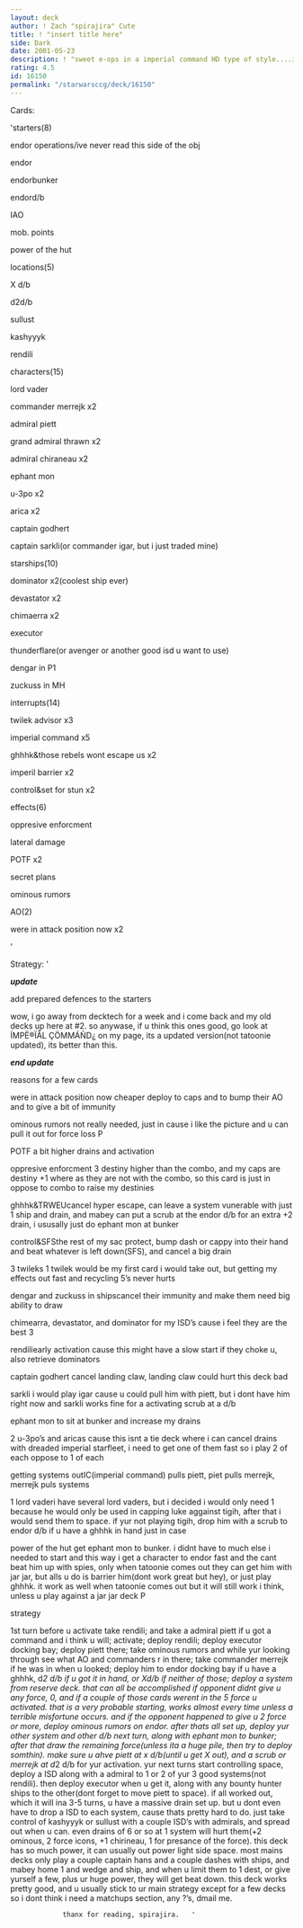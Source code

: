 ```yaml
---
layout: deck
author: ! Zach "spirajira" Cute
title: ! "insert title here"
side: Dark
date: 2001-05-23
description: ! "sweet e-ops in a imperial command HD type of style....i guess."
rating: 4.5
id: 16150
permalink: "/starwarsccg/deck/16150"
---
```

Cards: 

'starters(8)

endor operations/ive never read this side of the obj

endor

endorbunker

endord/b

IAO

mob. points

power of the hut


locations(5)

X d/b

d2d/b

sullust

kashyyyk

rendili


characters(15)

lord vader

commander merrejk x2

admiral piett

grand admiral thrawn x2

admiral chiraneau x2

ephant mon

u-3po x2

arica x2

captain godhert

captain sarkli(or commander igar, but i just traded mine)


starships(10)

dominator x2(coolest ship ever)

devastator x2

chimaerra x2

executor

thunderflare(or avenger or another good isd u want to use)

dengar in P1

zuckuss in MH


interrupts(14)

twilek advisor x3

imperial command x5

ghhhk&those rebels wont escape us x2

imperil barrier x2

control&set for stun x2


effects(6)

oppresive enforcment

lateral damage

POTF x2

secret plans

ominous rumors


AO(2)

were in attack position now x2


'

Strategy: '

***update***

add prepared defences to the starters

wow, i go away from decktech for a week and i come back and my old decks up here at #2.  so anywase, if u think this ones good, go look at ÍMPË®ÏÅL ÇÖMMÁÑD¿ on my page, its a updated version(not tatoonie updated), its better than this.

***end update***

reasons for a few cards

were in attack position now cheaper deploy to caps and to bump their AO and to give a bit of immunity


ominous rumors not really needed, just in cause i like the picture and u can pull it out for force loss P


POTF a bit higher drains and activation


oppresive enforcment 3 destiny higher than the combo, and my caps are destiny +1 where as they are not with the combo, so this card is just in oppose to combo to raise my destinies


ghhhk&TRWEUcancel hyper escape, can leave a system vunerable with just 1 ship and drain, and mabey can put a scrub at the endor d/b for an extra +2 drain, i ususally just do ephant mon at bunker


control&SFSthe rest of my sac protect, bump dash or cappy into their hand and beat whatever is left down(SFS), and cancel a big drain


3 twileks 1 twilek would be my first card i would take out, but getting my effects out fast and recycling 5’s never hurts


dengar and zuckuss in shipscancel their immunity and make them need big ability to draw


chimearra, devastator, and dominator for my ISD’s cause i feel they are the best 3


rendiliearly activation cause this might have a slow start if they choke u, also retrieve dominators


captain godhert cancel landing claw, landing claw could hurt this deck bad


sarkli i would play igar cause u could pull him with piett, but i dont have him right now and sarkli works fine for a activating scrub at a d/b


ephant mon to sit at bunker and increase my drains


2 u-3po’s and aricas cause this isnt a tie deck where i can cancel drains with dreaded imperial starfleet, i need to get one of them fast so i play 2 of each oppose to 1 of each


getting systems outIC(imperial command) pulls piett, piet pulls merrejk, merrejk puls systems


1 lord vaderi have several lord  vaders, but i decided i would only need 1 because he would only be used in capping luke aggainst tigih, after that i would send them to space.  if yur not playing tigih, drop him with a scrub to endor d/b if u have a ghhhk in hand just in case


power of the hut get ephant mon to bunker.  i didnt have to much else i needed to start and this way i get a character to endor fast and the cant beat him up with spies, only when tatoonie comes out they can get him with jar jar, but alls u do is barrier him(dont work great but hey), or just play ghhhk.  it work as well when tatoonie comes out but it will still work i think, unless u play against a jar jar deck P



strategy

1st turn before u activate take rendili; and take a admiral piett if u got a command and i think u will; activate; deploy rendili; deploy executor docking bay; deploy piett there; take ominous rumors and while yur looking through see what AO and commanders r in there; take commander merrejk if he was in when u looked; deploy him to endor docking bay if u have a ghhhk, d*2 d/b if u got it in hand, or Xd/b if neither of those; deploy a system from reserve deck.  that can all be accomplished if opponent didnt give u any force, 0, and if a couple of those cards werent in the 5 force u activated.  that is a very probable starting, works almost every time unless a terrible misfortune occurs.  and if the opponent happened to give u 2 force or more, deploy ominous rumors on endor.  after thats all set up, deploy yur other system and other d/b next turn, along with ephant mon to bunker; after that draw the remaining force(unless ita a huge pile, then try to deploy somthin).  make sure u ahve piett at x d/b(until u get X out), and a scrub or merrejk at d*2 d/b for yur activation.  yur next turns start controlling space, deploy a ISD along with a admiral to 1 or 2 of yur 3 good systems(not rendili).  then deploy executor when u get it, along with any bounty hunter ships to the other(dont forget to move piett to space).  if all worked out, which it will ina 3-5 turns, u have a massive drain set up.  but u dont even have to drop a ISD to each system, cause thats pretty hard to do.  just take control of kashyyyk or sullust with a couple ISD’s with admirals, and spread out when u can.  even drains of 6 or so at 1 system will hurt them(+2 ominous, 2 force icons, +1 chirineau, 1 for presance of the force).  this deck has so much power, it can usually out power light side space.  most mains decks only play a couple captain hans and a couple dashes with ships, and mabey home 1 and wedge and ship, and when u limit them to 1 dest, or give yurself a few, plus ur huge power, they will get beat down.  this deck works pretty good, and u usually stick to ur main strategy except for a few decks so i dont think i need a matchups section, any ?’s, dmail me. 

                 thanx for reading, spirajira.   '
